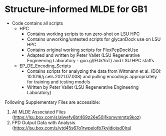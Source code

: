 # Structure-informed MLDE for GB1
- Code contains all scripts
	* HPC 
		* Contains working scripts to run zero-shot on LSU HPC
		* Contains unworking/untested scripts for glycanDock use on LSU HPC 
		* Contains original working scripts for FlexPepDockUse
		* Adapted and written by Peter Vallet (LSU Regenerative Engineering Laboratory - goo.gl/EUkYoT) and LSU HPC staffs
	* EP_DE_Encoding_Scripts
		* Contains scripts for analyzing the data from Wittmann et al. (DOI: 10.1016/j.cels.2021.07.008) and pulling encodings appropriately for training and testing models 
		* Written by Peter Vallet (LSU Regenerative Engineering Laboratory)

Following Supplementary Files are accessible:
1. All MLDE Associated Files (https://lsu.box.com/s/alwefv6bt469z26e50j1komvmmtp9koz)
7. FPD Output Data with Analysis (https://lsu.box.com/s/ytd45s67o1rwpelofb7kyldiojsd0lra)
